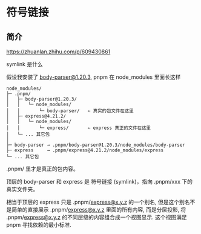 # 符号链接

## 简介

<https://zhuanlan.zhihu.com/p/609430861>

symlink 是什么

假设我安装了 body-parser@1.20.3, pnpm 在 node_modules 里面长这样

```text
node_modules/
├─ .pnpm/
│   ├─ body-parser@1.20.3/
│   │   └─ node_modules/
│   │       └─ body-parser/   ← 真实的包文件在这里
│   ├─ express@4.21.2/
│   │   └─ node_modules/
│   │       └─ express/       ← express 真正的文件在这里
│   └─ ... 其它包
│
├─ body-parser → .pnpm/body-parser@1.20.3/node_modules/body-parser
├─ express     → .pnpm/express@4.21.2/node_modules/express
└─ ... 其它包
```

.pnpm/ 里才是真正的包内容。

顶层的 body-parser 和 express 是 符号链接 (symlink)，指向 .pnpm/xxx 下的真实文件夹。

相当于顶层的 express 只是 .pnpm/express@x.y.z 的一个别名, 但是这个别名不是简单的直接展示 .pnpm/express@x.y.z 里面的所有内容, 而是分层投影, 将 .pnpm/express@x.y.z 的不同层级的内容组合成一个视图显示. 这个视图满足 pnpm 寻找依赖的最小标准.
